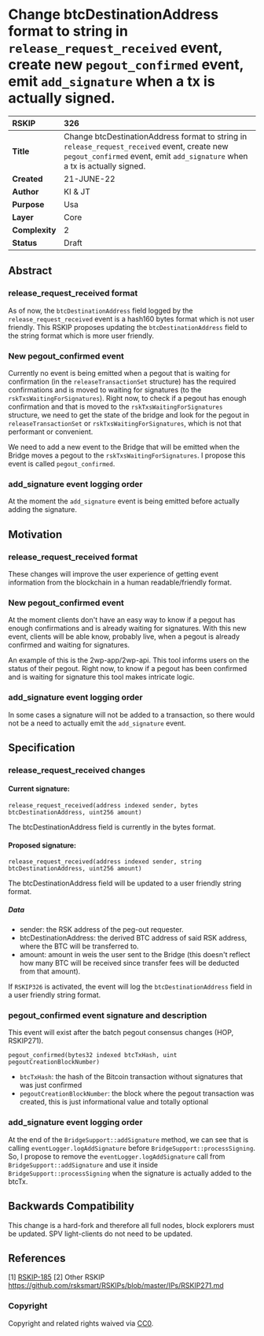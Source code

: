 # Change btcDestinationAddress format to string in `release_request_received` event, create new `pegout_confirmed` event, emit `add_signature` when a tx is actually signed.

|RSKIP          |326           |
| :------------ |:-------------|
|**Title**      |Change btcDestinationAddress format to string in `release_request_received` event, create new `pegout_confirmed` event, emit `add_signature` when a tx is actually signed. |
|**Created**    |21-JUNE-22 |
|**Author**     |KI & JT |
|**Purpose**    |Usa |
|**Layer**      |Core |
|**Complexity** |2 |
|**Status**     |Draft |

## Abstract

### release_request_received format

As of now, the `btcDestinationAddress` field logged by the `release_request_received` event is a hash160 bytes format which is not user friendly. This RSKIP proposes updating the `btcDestinationAddress` field to the string format which is more user friendly.

### New pegout_confirmed event

Currently no event is being emitted when a pegout that is waiting for confirmation (in the `releaseTransactionSet` structure) has the required confirmations and is moved to waiting for signatures (to the `rskTxsWaitingForSignatures`).
Right now, to check if a pegout has enough confirmation and that is moved to the `rskTxsWaitingForSignatures` structure, we need to get the state of the bridge and look for the pegout in `releaseTransactionSet` or `rskTxsWaitingForSignatures`, which is not that performant or convenient.

We need to add a new event to the Bridge that will be emitted when the Bridge moves a pegout to the `rskTxsWaitingForSignatures`.
I propose this event is called `pegout_confirmed`.

### add_signature event logging order

At the moment the `add_signature` event is being emitted before actually adding the signature.
## Motivation

### release_request_received format

These changes will improve the user experience of getting event information from the blockchain in a human readable/friendly format.

### New pegout_confirmed event

At the moment clients don't have an easy way to know if a pegout has enough confirmations and is already waiting for signatures. With this new event, clients will be able know, probably live, when a pegout is already confirmed and waiting for signatures.

An example of this is the 2wp-app/2wp-api. This tool informs users on the status of their pegout. Right now, to know if a pegout has been confirmed and is waiting for signature this tool makes intricate logic.

### add_signature event logging order

In some cases a signature will not be added to a transaction, so there would not be a need to actually emit the `add_signature` event.

## Specification

### release_request_received changes

#### Current signature:

```
release_request_received(address indexed sender, bytes btcDestinationAddress, uint256 amount)
```

The btcDestinationAddress field is currently in the bytes format.

#### Proposed signature:

```
release_request_received(address indexed sender, string btcDestinationAddress, uint256 amount)
```

The btcDestinationAddress field will be updated to a user friendly string format.

##### Data

- sender: the RSK address of the peg-out requester.
- btcDestinationAddress: the derived BTC address of said RSK address, where the BTC will be transferred to.
- amount: amount in weis the user sent to the Bridge (this doesn't reflect how many BTC will be received since transfer fees will be deducted from that amount).

If `RSKIP326` is activated, the event will log the `btcDestinationAddress` field in a user friendly string format.

### pegout_confirmed event signature and description

This event will exist after the batch pegout consensus changes (HOP, RSKIP271).

```
pegout_confirmed(bytes32 indexed btcTxHash, uint pegoutCreationBlockNumber)
```

- `btcTxHash`: the hash of the Bitcoin transaction without signatures that was just confirmed
- `pegoutCreationBlockNumber`: the block where the pegout transaction was created, this is just informational value and totally optional

### add_signature event logging order

At the end of the `BridgeSupport::addSignature` method, we can see that is calling `eventLogger.logAddSignature` before `BridgeSupport::processSigning`.
So, I propose to remove the `eventLogger.logAddSignature` call from `BridgeSupport::addSignature` and use it inside `BridgeSupport::processSigning` when the signature is actually added to the btcTx.

## Backwards Compatibility

This change is a hard-fork and therefore all full nodes, block explorers must be updated. SPV light-clients do not need to be updated. 

## References

[1] [RSKIP-185](https://github.com/rsksmart/RSKIPs/blob/master/IPs/RSKIP185.md)
[2] Other RSKIP https://github.com/rsksmart/RSKIPs/blob/master/IPs/RSKIP271.md

### Copyright

Copyright and related rights waived via [CC0](https://creativecommons.org/publicdomain/zero/1.0/).
